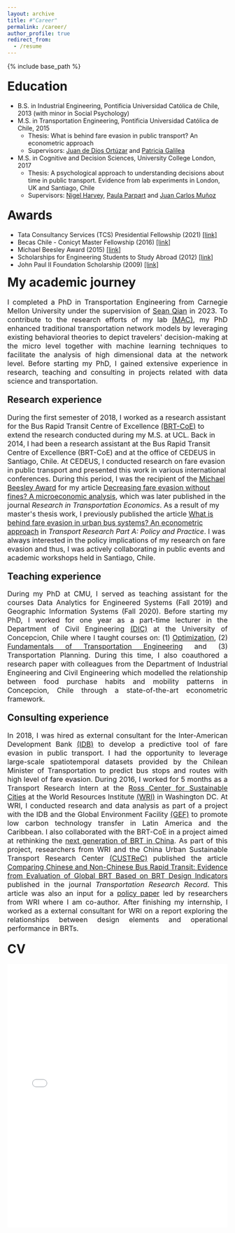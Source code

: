 ```yaml
---
layout: archive
title: #"Career"
permalink: /career/
author_profile: true
redirect_from:
  - /resume
---
```


<!-- Google tag (gtag.js) -->
<script async src="https://www.googletagmanager.com/gtag/js?id=G-8MRNDHYLKN"></script>
<script>
  window.dataLayer = window.dataLayer || [];
  function gtag(){dataLayer.push(arguments);}
  gtag('js', new Date());

  gtag('config', 'G-8MRNDHYLKN');
</script>


{% include base_path %}

<h1 style = "text-align:left; margin-top:20px"> Education</h1>

* B.S. in Industrial Engineering, Pontificia Universidad Católica de Chile, 2013 (with minor in Social Psychology)
* M.S. in Transportation Engineering, Pontificia Universidad Católica de Chile, 2015 
  * Thesis: What is behind fare evasion in public transport? An econometric approach
  * Supervisors: [Juan de Dios Ortúzar](http://www.ing.uc.cl/cuerpo-docente/ortuzar-juan-de-dios/) and [Patricia Galilea](http://www.ing.uc.cl/cuerpo-docente/galilea-aranda/)
* M.S. in Cognitive and Decision Sciences, University College London, 2017 
  * Thesis: A psychological approach to understanding decisions about time in public transport. Evidence from lab experiments in London, UK and Santiago, Chile
  * Supervisors: [Nigel Harvey](https://paulaparpart.github.io/), [Paula Parpart](https://www.ucl.ac.uk/pals/research/experimental-psychology/person/paula-parpart/) and [Juan Carlos Muñoz](http://www.ing.uc.cl/cuerpo-docente/munoz-juan-carlos/)
    
<h1 style = "text-align:left; margin-top:20px"> Awards</h1>

* Tata Consultancy Services (TCS) Presidential Fellowship (2021) [[link]](https://www.cmu.edu/cee/news/news-archive/2022/02-2022-guarda-awarded-tcs-presidential-fellowship.html)
* Becas Chile - Conicyt Master Fellowship (2016) [[link]](http://www.conicyt.cl/becas-conicyt/files/2016/01/4869_2016.pdf)
* Michael Beesley Award (2015) [[link]](http://www.thredbo-conference-series.org/michael-beesley/)
* Scholarships for Engineering Students to Study Abroad (2012) [[link]](http://www.ing.uc.cl/transporte-y-logistica/pablo-guarda-regresa-de-su-pasantia-en-uc-davis/)
* John Paul II Foundation Scholarship (2009) [[link]](http://www.slideshare.net/paguarda/certificado-becado-egresado-fundacion-beca-juan-pablo-ii)



<span style="display: block; margin-top: -5px;"></span>

<!-- My academic journey
====== -->
<h1 style = "text-align:left; margin-top:20px"> My academic journey</h1>

<div style="text-align: justify">
<font size="3">
I completed a PhD in Transportation Engineering from Carnegie Mellon University under the supervision of <a href="https://www.cmu.edu/cee/people/faculty/qian.html" target="_blank"><span style="text-align:center">Sean Qian</span></a> in 2023. To contribute to the research efforts of my lab <a href="http://mac.heinz.cmu.edu/" target="_blank"><span style="text-align:center">(MAC)</span></a>, my PhD enhanced traditional transportation network models by leveraging existing behavioral theories to depict travelers' decision-making at the micro level together with machine learning techniques to facilitate the analysis of high dimensional data at the network level. Before starting my PhD, I gained extensive experience in research, teaching and consulting in projects related with data science and transportation.
<!-- I am passionate about leveraging naturally occurring and experimental data to understand and predict human behavior at micro and macro scales.  -->
</font>
</div>

<!-- ## Research experience -->
<h2 style = "text-align:left; margin-top:20px"> Research experience</h2>
<!-- <div style="text-align: justify"> -->
<font size="3">
During the first semester of 2018, I worked as a research assistant for the Bus Rapid Transit Centre of Excellence <a href="http://www.brt.cl/" target="_blank"><span style="text-align:center">(BRT-CoE)</span></a> to extend the research conducted during my M.S. at UCL. Back in 2014, I had been a research assistant at the Bus Rapid Transit Centre of Excellence (BRT-CoE) and at the office of CEDEUS in Santiago, Chile. At CEDEUS, I conducted research on fare evasion in public transport and presented this work in various international conferences. During this period, I was the recipient of the <a href="http://www.thredbo-conference-series.org/michael-beesley/" target="_blank"><span style="text-align:center">Michael Beesley Award</span></a> for my article <a href="https://doi.org/10.1016/j.retrec.2016.06.001" target="_blank"><span style="text-align:center">Decreasing fare evasion without fines? A microeconomic analysis</span></a>, which was later published in the journal <i>Research in Transportation Economics</i>. As a result of my master's thesis work, I previously published the article <a href="https://doi.org/10.1016/j.tra.2015.10.008" target="_blank"><span style="text-align:center">What is behind fare evasion in urban bus systems? An econometric approach</span></a> in <i>Transport Research Part A: Policy and Practice</i>.​ I was always interested in the policy implications of my research on fare evasion and thus, I was actively collaborating in public events and academic workshops held in Santiago, Chile.
</font>
<!-- </div> -->
<!-- <span style="display: block; margin-top: -40px;"></span> -->
<!-- ## Teaching experience -->
<h2 style = "text-align:left; margin-top:20px"> Teaching experience</h2>
<div style="text-align: justify">
<font size="3">
During my PhD at CMU, I served as teaching assistant for the courses Data Analytics for Engineered Systems (Fall 2019) and Geographic Information Systems (Fall 2020). Before starting my PhD, I worked for one year as a part-time lecturer in the Department of Civil Engineering 
<a href="http://www.ing.udec.cl/Departamento/ingenieria-civil" target="_blank"><span style="text-align:center">(DIC)</span></a> at the University of Concepcion, Chile where I taught courses on: (1) <a href="https://github.com/pabloguarda/Optimization" target="_blank"><span style="text-align:center">Optimization</span></a>, (2) <a href="https://github.com/pabloguarda/Fundamentals-of-Transport-Engineering" target="_blank"><span style="text-align:center"> Fundamentals of Transportation Engineering</span></a> and (3) Transportation Planning. During this time, I also coauthored a research paper with colleagues from the Department of Industrial Engineering and Civil Engineering which modelled the relationship between food purchase habits and mobility patterns in Concepcion, Chile through a state-of-the-art econometric framework.
</font>
</div>
<!-- <span style="display: block; margin-top: -40px;"></span> -->
<!-- ## Consulting experience -->
<h2 style = "text-align:left; margin-top:20px"> Consulting experience</h2>
<!--<div style="height:10px;font-size:1px;text-align: justify">&nbsp;</div>-->
<div style="text-align: justify">
<font size="3">
In 2018, I was hired as external consultant for the Inter-American Development Bank <a href="http://www.iadb.org/" target="_blank"><span style="text-align:center">(IDB)</span></a> to develop a predictive tool of fare evasion in public transport. I had the opportunity to leverage large-scale spatiotemporal datasets provided by the Chilean Minister of Transportation to predict bus stops and routes with high level of fare evasion. During 2016, I worked for 5 months as a Transport Research Intern at the <a href="http://www.wrirosscities.org/" target="_blank"><span style="text-align:center"> Ross Center for Sustainable Cities</span></a> at the World Resources Institute <a href="http://www.wri.org/" target="_blank"><span style="text-align:center"> (WRI)</span></a> in Washington DC. At WRI, I conducted research and data analysis as part of a project with the IDB and the Global Environment Facility <a href="https://www.thegef.org/" target="_blank"><span style="text-align:center">(GEF)</span></a> to promote low carbon technology transfer in Latin America and the Caribbean. I also collaborated with the BRT-CoE in a project aimed at rethinking the <a href="http://www.brt.cl/new-generation-of-brt-in-china/" target="_blank"><span style="text-align:center">next generation of BRT in China</span></a>. As part of this project, researchers from WRI and the China Urban Sustainable Transport Research Center <a href="http://www.slocat.net/member/161" target="_blank"><span style="text-align:center">(CUSTReC)</span></a> published the article <a href="https://doi.org/10.3141/2647-14" target="_blank"><span style="text-align:center">Comparing Chinese and Non-Chinese Bus Rapid Transit: Evidence from Evaluation of Global BRT Based on BRT Design Indicators</span></a> published in the journal <i>Transportation Research Record</i>. This article was also an input for a <a href="https://www.wri.org/sites/default/files/bus-rapid-transit-in-china_1.pdf" target="_blank"><span style="text-align:center">policy paper</span></a> led by researchers from WRI where I am co-author. After finishing my internship, I worked as a external consultant for WRI on a report exploring the relationships between design elements and operational performance in BRTs.
</font>
</div>

<h1 style = "text-align:left; margin-top:20px"> CV</h1>

<!-- To see an updated version of my CV please [click here](https://1drv.ms/b/s!AiDQPVxuDXaiq7IfKo-fwQD5jimkjA) -->


<!-- <iframe src="https://drive.google.com/file/d/1Sqhl0yt6XRriAkr1usdyptCjBAZkK2fh/preview" width="100%" height="100%"></iframe>  -->

<!-- <iframe class="scribd_iframe_embed" title="Curriculum" src="https://www.scribd.com/embeds/518473219/content?start_page=1&view_mode=scroll&access_key=key-N63v6x4l06ZxxjyTXhcy" data-auto-height="true" data-aspect-ratio="null" scrolling="no" width="100%" height="600" frameborder="0"></iframe> -->

<!-- <br> -->
<iframe src="/files/cv_pabloguarda.pdf#view=FitH" style="width:100%; height:600px; border:none;" scrolling="auto"></iframe>


<!-- Pablo Guarda is a PhD in Advanced Infrastructure Systems (AIS) under the supervision of <a href="https://www.cmu.edu/cee/people/faculty/qian.html" target="_blank"><span style="text-align:center">Prof. Sean Qian</span></a> in the Department of Civil and Environmental Engineering <a href="https://www.cmu.edu/cee/people/cee-phd-students.html" target="_blank"><span style="text-align:center">(CEE)</span></a> at Carnegie Mellon University (CMU). He is also pursuing a M.S in Machine Learning in the School of Computer Science (SCS) at CMU. Pablo is passionate about leveraging naturally occurring and experimental data to understand and predict human behavior at micro and macro scales. 
</font>
</div> -->

<!-- <br>  -->



<!-- In his view, collaboration among transportation, behavioral and computer scientists will be key to achieve this goal. -->

<!-- <h2 style = "text-align:left; margin-top:20px">Education</h2> -->
<!-- # Education

<div style="text-align: justify">
<font size="3">
Pablo completed a B.S. in Industrial Engineering, a minor in Social Psychology and a M.S. in Transportation Engineering at Pontifical Catholic University of Chile <a href="https://www.ing.uc.cl/transporte-y-logistica/" target="_blank"><span style="text-align:center">(PUC)</span></a> in 2015. In 2017, he graduated with a M.S. in Cognitive and Decision Sciences from University College London <a href="https://www.ucl.ac.uk/pals/research/experimental-psychology/" target="_blank"><span style="text-align:center">(UCL)</span></a>. 
</font>
</div> -->

<!-- 
Work experience
======
* Spring 2024: Academic Pages Collaborator
  * Github University
  * Duties includes: Updates and improvements to template
  * Supervisor: The Users

* Fall 2015: Research Assistant
  * Github University
  * Duties included: Merging pull requests
  * Supervisor: Professor Hub

* Summer 2015: Research Assistant
  * Github University
  * Duties included: Tagging issues
  * Supervisor: Professor Git
  
Skills
======
* Skill 1
* Skill 2
  * Sub-skill 2.1
  * Sub-skill 2.2
  * Sub-skill 2.3
* Skill 3

Publications
======
  <ul>{% for post in site.publications reversed %}
    {% include archive-single-cv.html %}
  {% endfor %}</ul>
  
Talks
======
  <ul>{% for post in site.talks reversed %}
    {% include archive-single-talk-cv.html  %}
  {% endfor %}</ul>
  
Teaching
======
  <ul>{% for post in site.teaching reversed %}
    {% include archive-single-cv.html %}
  {% endfor %}</ul>
  
Service and leadership
======
* Currently signed in to 43 different slack teams -->